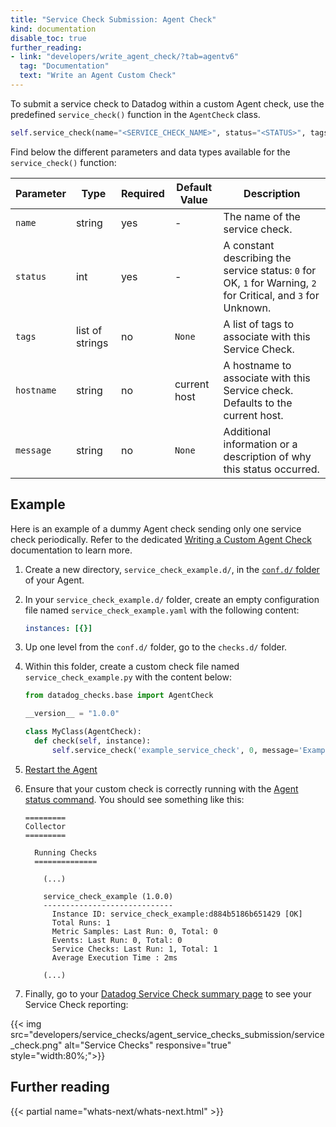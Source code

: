```yaml
---
title: "Service Check Submission: Agent Check"
kind: documentation
disable_toc: true
further_reading:
- link: "developers/write_agent_check/?tab=agentv6"
  tag: "Documentation"
  text: "Write an Agent Custom Check"
---
```


To submit a service check to Datadog within a custom Agent check, use the predefined `service_check()` function in the `AgentCheck` class.

```python
self.service_check(name="<SERVICE_CHECK_NAME>", status="<STATUS>", tags=None, hostname=None, message=None)
```

Find below the different parameters and data types available for the `service_check()` function:

| Parameter  | Type            | Required | Default Value | Description                                                                                                   |
|------------|-----------------|----------|---------------|---------------------------------------------------------------------------------------------------------------|
| `name`     | string          | yes      | -             | The name of the service check.                                                                                |
| `status`   | int             | yes      | -             | A constant describing the service status: `0` for OK, `1` for Warning, `2` for Critical, and `3` for Unknown. |
| `tags`     | list of strings | no       | `None`        | A list of tags to associate with this Service Check.                                                          |
| `hostname` | string          | no       | current host  | A hostname to associate with this Service check. Defaults to the current host.                                |
| `message`  | string          | no       | `None`        | Additional information or a description of why this status occurred.                                          |

## Example

Here is an example of a dummy Agent check sending only one service check periodically. Refer to the dedicated [Writing a Custom Agent Check][1] documentation to learn more.

1. Create a new directory, `service_check_example.d/`, in the [`conf.d/` folder][2] of your Agent.

2. In your `service_check_example.d/` folder, create an empty configuration file named `service_check_example.yaml` with the following content:

    ```yaml
    instances: [{}]
    ```

3. Up one level from the `conf.d/` folder, go to the `checks.d/` folder.
4. Within this folder, create a custom check file named `service_check_example.py` with the content below:

    ```python
    from datadog_checks.base import AgentCheck

    __version__ = "1.0.0"

    class MyClass(AgentCheck):
      def check(self, instance):
          self.service_check('example_service_check', 0, message='Example application is up and running.')
    ```

5. [Restart the Agent][3]

6. Ensure that your custom check is correctly running with the [Agent status command][4]. You should see something like this:

    ```
    =========
    Collector
    =========

      Running Checks
      ==============

        (...)

        service_check_example (1.0.0)
        -----------------------------
          Instance ID: service_check_example:d884b5186b651429 [OK]
          Total Runs: 1
          Metric Samples: Last Run: 0, Total: 0
          Events: Last Run: 0, Total: 0
          Service Checks: Last Run: 1, Total: 1
          Average Execution Time : 2ms

        (...)
    ```
7. Finally, go to your [Datadog Service Check summary page][5] to see your Service Check reporting:

{{< img src="developers/service_checks/agent_service_checks_submission/service_check.png" alt="Service Checks" responsive="true" style="width:80%;">}}

## Further reading

{{< partial name="whats-next/whats-next.html" >}}

[1]: /developers/write_agent_check
[2]: /agent/guide/agent-configuration-files/#agent-configuration-directory
[3]: /agent/guide/agent-commands/#restart-the-agent
[4]: https://docs.datadoghq.com/agent/guide/agent-commands/?tab=agentv6#agent-information
[5]: https://app.datadoghq.com/check/summary
